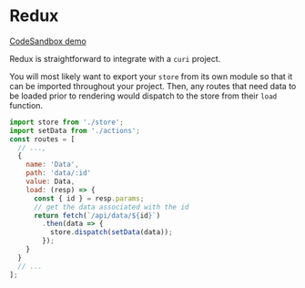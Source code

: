 # Redux

[CodeSandbox demo](https://codesandbox.io/embed/58xm6O7yX)

Redux is straightforward to integrate with a `curi` project.

You will most likely want to export your `store` from its own module so that it can be imported throughout your project. Then, any routes that need data to be loaded prior to rendering would dispatch to the store from their `load` function.

```js
import store from './store';
import setData from './actions';
const routes = [
  // ...,
  {
    name: 'Data',
    path: 'data/:id'
    value: Data,
    load: (resp) => {
      const { id } = resp.params;
      // get the data associated with the id
      return fetch(`/api/data/${id}`)
        .then(data => {
          store.dispatch(setData(data));
        });
    }
  }
  // ...
];
```
